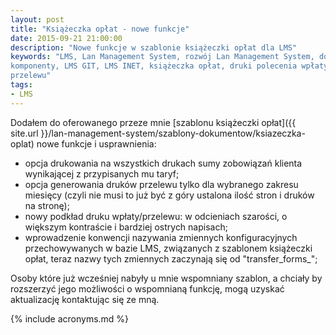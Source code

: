 ```yaml
---
layout: post
title: "Książeczka opłat - nowe funkcje"
date: 2015-09-21 21:00:00
description: "Nowe funkcje w szablonie książeczki opłat dla LMS"
keywords: "LMS, Lan Management System, rozwój Lan Management System, dodatki, 
komponenty, LMS GIT, LMS INET, książeczka opłat, druki polecenia wpłaty, druki 
przelewu"
tags:
- LMS
---
```


Dodałem do oferowanego przeze mnie 
[szablonu książeczki opłat]({{ site.url }}/lan-management-system/szablony-dokumentow/ksiazeczka-oplat)
nowe funkcje i usprawnienia:

 * opcja drukowania na wszystkich drukach sumy zobowiązań klienta wynikającej z
przypisanych mu taryf;
 * opcja generowania druków przelewu tylko dla wybranego zakresu miesięcy (czyli 
nie musi to już być z góry ustalona ilość stron i druków na stronę);
 * nowy podkład druku wpłaty/przelewu: w odcieniach szarości, o większym kontraście
i bardziej ostrych napisach;
 * wprowadzenie konwencji nazywania zmiennych konfiguracyjnych przechowywanych w
bazie LMS, związanych z szablonem książeczki opłat, teraz nazwy tych zmiennych 
zaczynają się od "transfer_forms_";

Osoby które już wcześniej nabyły u mnie wspomniany szablon, a chciały by rozszerzyć
jego możliwości o wspomnianą funkcję, mogą uzyskać aktualizację kontaktując się ze mną.

{% include acronyms.md %}